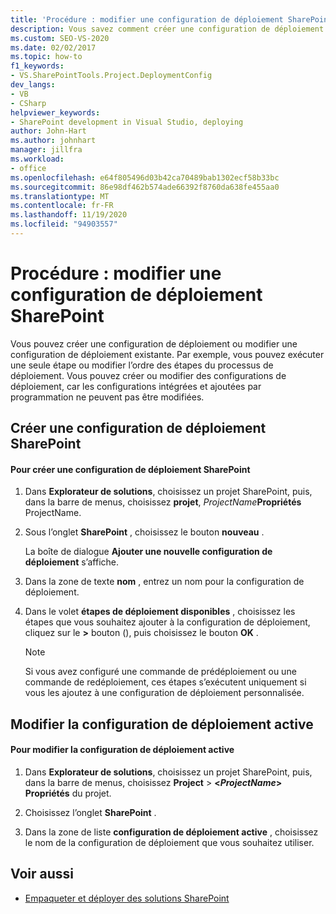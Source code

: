 ```yaml
---
title: 'Procédure : modifier une configuration de déploiement SharePoint | Microsoft Docs'
description: Vous savez comment créer une configuration de déploiement SharePoint ou modifier une configuration de déploiement existante.
ms.custom: SEO-VS-2020
ms.date: 02/02/2017
ms.topic: how-to
f1_keywords:
- VS.SharePointTools.Project.DeploymentConfig
dev_langs:
- VB
- CSharp
helpviewer_keywords:
- SharePoint development in Visual Studio, deploying
author: John-Hart
ms.author: johnhart
manager: jillfra
ms.workload:
- office
ms.openlocfilehash: e64f805496d03b42ca70489bab1302ecf58b33bc
ms.sourcegitcommit: 86e98df462b574ade66392f8760da638fe455aa0
ms.translationtype: MT
ms.contentlocale: fr-FR
ms.lasthandoff: 11/19/2020
ms.locfileid: "94903557"
---
```

# <a name="how-to-edit-a-sharepoint-deployment-configuration"></a>Procédure : modifier une configuration de déploiement SharePoint
  Vous pouvez créer une configuration de déploiement ou modifier une configuration de déploiement existante. Par exemple, vous pouvez exécuter une seule étape ou modifier l’ordre des étapes du processus de déploiement. Vous pouvez créer ou modifier des configurations de déploiement, car les configurations intégrées et ajoutées par programmation ne peuvent pas être modifiées.

## <a name="create-a-sharepoint-deployment-configuration"></a>Créer une configuration de déploiement SharePoint

#### <a name="to-create-a-sharepoint-deployment-configuration"></a>Pour créer une configuration de déploiement SharePoint

1. Dans **Explorateur de solutions**, choisissez un projet SharePoint, puis, dans la barre de menus, choisissez **projet**, _ProjectName_**Propriétés** ProjectName.

2. Sous l’onglet **SharePoint** , choisissez le bouton **nouveau** .

     La boîte de dialogue **Ajouter une nouvelle configuration de déploiement** s’affiche.

3. Dans la zone de texte **nom** , entrez un nom pour la configuration de déploiement.

4. Dans le volet **étapes de déploiement disponibles** , choisissez les étapes que vous souhaitez ajouter à la configuration de déploiement, cliquez sur le **>** bouton (), puis choisissez le bouton **OK** .

    > [!NOTE]
    > Si vous avez configuré une commande de prédéploiement ou une commande de redéploiement, ces étapes s’exécutent uniquement si vous les ajoutez à une configuration de déploiement personnalisée.

## <a name="change-the-active-deployment-configuration"></a>Modifier la configuration de déploiement active

#### <a name="to-change-the-active-deployment-configuration"></a>Pour modifier la configuration de déploiement active

1. Dans **Explorateur de solutions**, choisissez un projet SharePoint, puis, dans la barre de menus, choisissez **Project**  >  **\<*ProjectName*> Propriétés** du projet.

2. Choisissez l’onglet **SharePoint** .

3. Dans la zone de liste **configuration de déploiement active** , choisissez le nom de la configuration de déploiement que vous souhaitez utiliser.

## <a name="see-also"></a>Voir aussi
- [Empaqueter et déployer des solutions SharePoint](../sharepoint/packaging-and-deploying-sharepoint-solutions.md)
